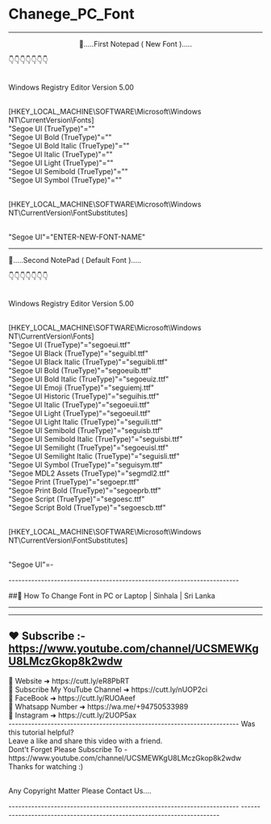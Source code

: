 # Chanege_PC_Font


-----------------------------------------------------------------------
<p align="center">
🔰.....First Notepad ( New Font ).....<br>

👇👇👇👇👇👇👇<br><br>

Windows Registry Editor Version 5.00<br><br>

[HKEY_LOCAL_MACHINE\SOFTWARE\Microsoft\Windows NT\CurrentVersion\Fonts]<br>
"Segoe UI (TrueType)"=""<br>
"Segoe UI Bold (TrueType)"=""<br>
"Segoe UI Bold Italic (TrueType)"=""<br>
"Segoe UI Italic (TrueType)"=""<br>
"Segoe UI Light (TrueType)"=""<br>
"Segoe UI Semibold (TrueType)"=""<br>
"Segoe UI Symbol (TrueType)"=""<br><br>

[HKEY_LOCAL_MACHINE\SOFTWARE\Microsoft\Windows NT\CurrentVersion\FontSubstitutes]<br><br>

"Segoe UI"="ENTER-NEW-FONT-NAME"

-----------------------------------------------------------------------

🔰.....Second NotePad ( Default Font ).....<br>

👇👇👇👇👇👇👇<br><br>

Windows Registry Editor Version 5.00<br><br>

[HKEY_LOCAL_MACHINE\SOFTWARE\Microsoft\Windows NT\CurrentVersion\Fonts]<br>
"Segoe UI (TrueType)"="segoeui.ttf"<br>
"Segoe UI Black (TrueType)"="seguibl.ttf"<br>
"Segoe UI Black Italic (TrueType)"="seguibli.ttf"<br>
"Segoe UI Bold (TrueType)"="segoeuib.ttf"<br>
"Segoe UI Bold Italic (TrueType)"="segoeuiz.ttf"<br>
"Segoe UI Emoji (TrueType)"="seguiemj.ttf"<br>
"Segoe UI Historic (TrueType)"="seguihis.ttf"<br>
"Segoe UI Italic (TrueType)"="segoeuii.ttf"<br>
"Segoe UI Light (TrueType)"="segoeuil.ttf"<br>
"Segoe UI Light Italic (TrueType)"="seguili.ttf"<br>
"Segoe UI Semibold (TrueType)"="seguisb.ttf"<br>
"Segoe UI Semibold Italic (TrueType)"="seguisbi.ttf"<br>
"Segoe UI Semilight (TrueType)"="segoeuisl.ttf"<br>
"Segoe UI Semilight Italic (TrueType)"="seguisli.ttf"<br>
"Segoe UI Symbol (TrueType)"="seguisym.ttf"<br>
"Segoe MDL2 Assets (TrueType)"="segmdl2.ttf"<br>
"Segoe Print (TrueType)"="segoepr.ttf"<br>
"Segoe Print Bold (TrueType)"="segoeprb.ttf"<br>
"Segoe Script (TrueType)"="segoesc.ttf"<br>
"Segoe Script Bold (TrueType)"="segoescb.ttf"<br><br>

[HKEY_LOCAL_MACHINE\SOFTWARE\Microsoft\Windows NT\CurrentVersion\FontSubstitutes]<br><br>

"Segoe UI"=-
</p>
-----------------------------------------------------------------------

##🔰 How To Change Font in PC or Laptop | Sinhala | Sri Lanka

-----------------------------------------------------------------------
-----------------------------------------------------------------------

❤️ Subscribe :- https://www.youtube.com/channel/UCSMEWKgU8LMczGkop8k2wdw
-----------------------------------------------------------------------
<p>
 🔵  Website   ➜ https://cutt.ly/eR8PbRT<br>
 🔴 Subscribe  My YouTube Channel  ➜  https://cutt.ly/nUOP2ci<br>
 🔵  FaceBook  ➜   https://cutt.ly/RUOAeef<br>
 🔴  Whatsapp Number  ➜  https://wa.me/+94750533989<br>
 🔵  Instagram ➜ https://cutt.ly/2UOP5ax<br>
-----------------------------------------------------------------------
Was this tutorial helpful? <br>
Leave a like and share this video with a friend.<br>
Dont't Forget Please Subscribe To - https://www.youtube.com/channel/UCSMEWKgU8LMczGkop8k2wdw<br>
Thanks for watching  :)<br><br>

Any Copyright Matter Please Contact Us....
</p>
-----------------------------------------------------------------------
-----------------------------------------------------------------------

